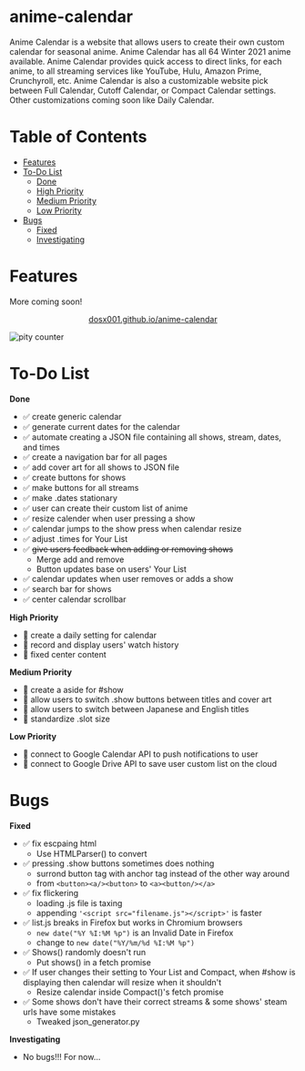 # anime-calendar
Anime Calendar is a website that allows users to create their own custom calendar for seasonal anime. Anime Calendar has all 64 Winter 2021 anime available. Anime Calendar provides quick access to direct links, for each anime, to all streaming services like YouTube, Hulu, Amazon Prime, Crunchyroll, etc. Anime Calendar is also a customizable website pick between Full Calendar, Cutoff Calendar, or Compact Calendar settings. Other customizations coming soon like Daily Calendar.

# Table of Contents
* [Features](#features)
* [To-Do List](#to-do-list)
    * [Done](#done)
    * [High Priority](#HP)
    * [Medium Priority](#MP)
    * [Low Priority](#LP)
* [Bugs](#bugs)
    * [Fixed](#fixed)
    * [Investigating](#invest)

# Features
More coming soon!
<p align="center">
    <a href="https://dosx001.github.io/anime-calendar/">dosx001.github.io/anime-calendar</a>
</p>

![pity counter](https://i.imgur.com/Q6auM0V.png)

# To-Do List

<b id="done">Done</b>

* :white_check_mark: create generic calendar
* :white_check_mark: generate current dates for the calendar
* :white_check_mark: automate creating a JSON file containing all shows, stream, dates, and times
* :white_check_mark: create a navigation bar for all pages
* :white_check_mark: add cover art for all shows to JSON file
* :white_check_mark: create buttons for shows
* :white_check_mark: make buttons for all streams
* :white_check_mark: make .dates stationary
* :white_check_mark: user can create their custom list of anime
* :white_check_mark: resize calender when user pressing a show
* :white_check_mark: calendar jumps to the show press when calendar resize
* :white_check_mark: adjust .times for Your List
* :white_check_mark: ~~give users feedback when adding or removing shows~~
    * Merge add and remove
    * Button updates base on users\' Your List
* :white_check_mark: calendar updates when user removes or adds a show
* :white_check_mark: search bar for shows
* :white_check_mark: center calendar scrollbar

<b id="HP">High Priority</b>

* :black_square_button: create a daily setting for calendar
* :black_square_button: record and display users\' watch history
* :black_square_button: fixed center content

<b id="MP">Medium Priority</b>

* :black_square_button: create a aside for \#show
* :black_square_button: allow users to switch .show buttons between titles and cover art
* :black_square_button: allow users to switch between Japanese and English titles
* :black_square_button: standardize .slot size

<b id="LP">Low Priority</b>

* :black_square_button: connect to Google Calendar API to push notifications to user
* :black_square_button: connect to Google Drive API to save user custom list on the cloud

# Bugs

<b id="fixed">Fixed</b>

* :white_check_mark: fix escpaing html
    * Use HTMLParser() to convert
* :white_check_mark: pressing .show buttons sometimes does nothing
    * surrond button tag with anchor tag instead of the other way around
    * from ```<button><a/><button>``` to ```<a><button/></a>```
* :white_check_mark: fix flickering
    * loading .js file is taxing
    * appending ```'<script src="filename.js"></script>'``` is faster
* :white_check_mark: list.js breaks in Firefox but works in Chromium browsers
    * ```new date("%Y %I:%M %p")``` is an Invalid Date in Firefox
    * change to ```new date("%Y/%m/%d %I:%M %p")```
* :white_check_mark: Shows() randomly doesn\'t run
    * Put shows() in a fetch promise
* :white_check_mark: If user changes their setting to Your List and Compact, when \#show is displaying then calendar will resize when it shouldn\'t
    * Resize calendar inside Compact()\'s fetch promise
* :white_check_mark: Some shows don\'t have their correct streams & some shows\' steam urls have some mistakes
    * Tweaked json_generator.py

<b id="invest">Investigating</b>

* No bugs!!! For now...
